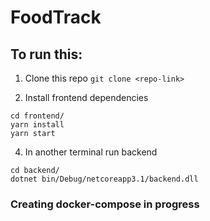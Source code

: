 # FoodTrack
## To run this:

1. Clone this repo
`git clone <repo-link>`

2. Install frontend dependencies
```
cd frontend/
yarn install
yarn start
```

4. In another terminal run backend
```
cd backend/
dotnet bin/Debug/netcoreapp3.1/backend.dll
```

### Creating docker-compose in progress


